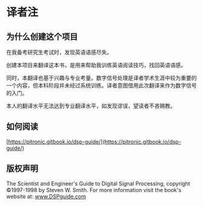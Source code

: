 # 译者注

## 为什么创建这个项目

在我备考研究生考试时，发现英语语感尽失。

创建本项目来翻译这本书，是用来帮助我训练英语阅读技巧，找回英语语感。

同时，本翻译也基于兴趣与专业考量。数字信号处理是译者学术生涯中较为重要的一个内容，但本科阶段并未经过系统训练。译者意图借用此次翻译来作为数字信号的入门。

本人的翻译水平无法达到专业翻译水平，如发现谬误，望读者不吝赐教。

## 如何阅读

[https://pitronic.gitbook.io/dsp-guide/](https://pitronic.gitbook.io/dsp-guide/)

## 版权声明

The Scientist and Engineer's Guide to Digital Signal Processing, copyright ©1997-1998 by Steven W. Smith. For more information visit the book's website at: www.DSPguide.com

